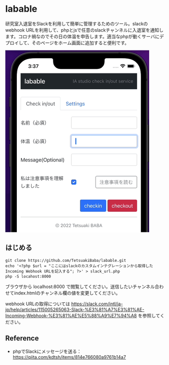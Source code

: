 # labable
研究室入退室をSlackを利用して簡単に管理するためのツール。slackのwebhook URLを利用して、phpとjsで任意のslackチャンネルに入退室を通知します。コロナ禍なのでその日の体温を申告します。適当なphpが動くサーバにデプロイして、そのページをホーム画面に追加すると便利です。

<img src="Apr-21-2022 03-38-41.gif">

## はじめる

    git clone https://github.com/TetsuakiBaba/labable.git
    echo '<?php $url = "ここにはslackのカスタムインテグレーションから取得したIncoming Webhook URLを記入する"; ?>' > slack_url.php
    php -S locahost:8000

ブラウザから localhost:8000 で閲覧してください。送信したいチャンネル合わせてindex.htmlのチャンネル欄の値を変更してください。

webhook URLの取得については https://slack.com/intl/ja-jp/help/articles/115005265063-Slack-%E3%81%A7%E3%81%AE-Incoming-Webhook-%E3%81%AE%E5%88%A9%E7%94%A8 を参照してください。

## Reference
  * phpでSlackにメッセージを送る：https://qiita.com/kdtsh/items/814e766080a9761b14a7